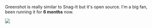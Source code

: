 Greenshot is really similar to Snag-It but it's open source. I'm a big fan, been running it for **6 months** now.

![](https://ik.imagekit.io/lkat/blog/2023-04-28_07_32_24-C__Users_looni_Downloads_2023-04-28_07_09_48-disc-golf___adventure__bit.io_.png___szikDk9x.png?updatedAt=1682681577810)